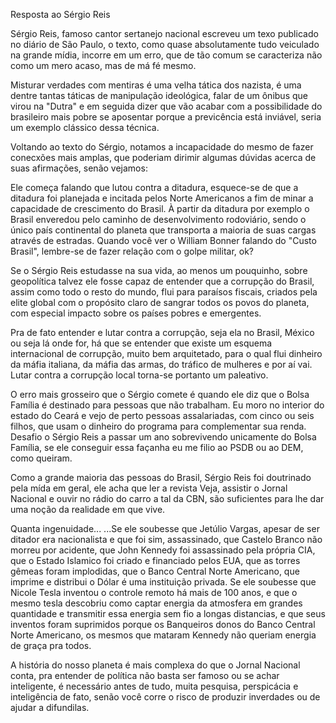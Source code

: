 Resposta ao Sérgio Reis

Sérgio Reis, famoso cantor sertanejo nacional escreveu um texo publicado no diário
de São Paulo, o texto, como quase absolutamente tudo veiculado na grande mídia,
incorre em um erro, que de tão comum se caracteriza não como um mero acaso, mas
de má fé mesmo.

Misturar verdades com mentiras é uma velha tática dos nazista, é uma dentre tantas
táticas de manipulação ideológica, falar de um ônibus que virou na "Dutra" e em
seguida dizer que vão acabar com a possibilidade do brasileiro mais pobre se
aposentar porque a previcência está inviável, seria um exemplo clássico dessa
técnica.

Voltando ao texto do Sérgio, notamos a incapacidade do mesmo de fazer conecxões mais
amplas, que poderiam dirimir algumas dúvidas acerca de suas afirmações, senão
vejamos:

Ele começa falando que lutou contra a ditadura, esquece-se de que a ditadura foi
planejada e incitada pelos Norte Americanos a fim de minar a capacidade de
crescimento do Brasil. À partir da ditadura por exemplo o Brasil enveredou pelo
caminho de desenvolvimento rodoviário, sendo o único país continental do planeta que
transporta a maioria de suas cargas através de estradas. Quando você ver o William
Bonner falando do "Custo Brasil", lembre-se de fazer relação com o golpe militar, ok?

Se o Sérgio Reis estudasse na sua vida, ao menos um pouquinho, sobre geopolítica
talvez ele fosse capaz de entender que a corrupção do Brasil, assim como todo o
resto do mundo, flui para paraísos fiscais, criados pela elite global com o
propósito claro de sangrar todos os povos do planeta, com especial impacto sobre os
países pobres e emergentes.

Pra de fato entender e lutar contra a corrupção, seja ela no Brasil, México ou seja
lá onde for, há que se entender que existe um esquema internacional de corrupção,
muito bem arquitetado, para o qual flui dinheiro da máfia italiana, da máfia das
armas, do tráfico de mulheres e por aí vai. Lutar contra a corrupção local torna-se
portanto um paleativo.

O erro mais grosseiro que o Sérgio comete é quando ele diz que o Bolsa Família é
destinado para pessoas que não trabalham. Eu moro no interior do estado do Ceará e
vejo de perto pessoas assalariadas, com cinco ou seis filhos, que usam o dinheiro do
programa para complementar sua renda. Desafio o Sérgio Reis a passar um ano
sobrevivendo unicamente do Bolsa Família, se ele conseguir essa façanha eu me filio
ao PSDB ou ao DEM, como queiram.

Como a grande maioria das pessoas do Brasil, Sérgio Reis foi doutrinado pela mída em
geral, ele acha que ler a revista Veja, assistir o Jornal Nacional e ouvir no rádio
do carro a tal da CBN, são suficientes para lhe dar uma noção da realidade em que
vive.

Quanta ingenuidade... ...Se ele soubesse que Jetúlio Vargas, apesar de ser
ditador era nacionalista e que foi sim, assassinado, que Castelo Branco não morreu
por acidente, que John Kennedy foi assassinado pela própria CIA, que o Estado
Islamico foi criado e financiado pelos EUA, que as torres gêmeas foram implodidas,
que o Banco Central Norte Americano, que imprime e distribui o Dólar é uma
instituição privada. Se ele soubesse que Nicole Tesla inventou o controle remoto há
mais de 100 anos, e que o mesmo tesla descobriu como captar energia da atmosfera em
grandes quantidade e transmitir essa energia sem fio a longas distancias, e que seus
inventos foram suprimidos porque os Banqueiros donos do Banco Central Norte
Americano, os mesmos que mataram Kennedy não queriam energia de graça pra todos.

A história do nosso planeta é mais complexa do que o Jornal Nacional conta, pra
entender de política não basta ser famoso ou se achar inteligente, é necessário
antes de tudo, muita pesquisa, perspicácia e inteligência de fato, senão você corre
o risco de produzir inverdades ou de ajudar a difundilas.


